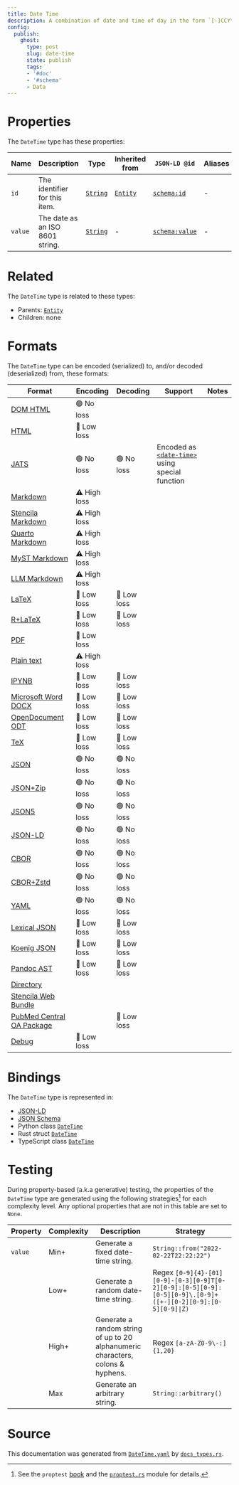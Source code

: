 ```yaml
---
title: Date Time
description: A combination of date and time of day in the form `[-]CCYY-MM-DDThh:mm:ss[Z|(+|-)hh:mm]`.
config:
  publish:
    ghost:
      type: post
      slug: date-time
      state: publish
      tags:
      - '#doc'
      - '#schema'
      - Data
---
```


# Properties

The `DateTime` type has these properties:

| Name    | Description                     | Type                                                               | Inherited from                                                     | `JSON-LD @id`                              | Aliases |
| ------- | ------------------------------- | ------------------------------------------------------------------ | ------------------------------------------------------------------ | ------------------------------------------ | ------- |
| `id`    | The identifier for this item.   | [`String`](https://stencila.ghost.io/docs/reference/schema/string) | [`Entity`](https://stencila.ghost.io/docs/reference/schema/entity) | [`schema:id`](https://schema.org/id)       | -       |
| `value` | The date as an ISO 8601 string. | [`String`](https://stencila.ghost.io/docs/reference/schema/string) | -                                                                  | [`schema:value`](https://schema.org/value) | -       |

# Related

The `DateTime` type is related to these types:

- Parents: [`Entity`](https://stencila.ghost.io/docs/reference/schema/entity)
- Children: none

# Formats

The `DateTime` type can be encoded (serialized) to, and/or decoded (deserialized) from, these formats:

| Format                                                                               | Encoding     | Decoding   | Support                                                                                                                             | Notes |
| ------------------------------------------------------------------------------------ | ------------ | ---------- | ----------------------------------------------------------------------------------------------------------------------------------- | ----- |
| [DOM HTML](https://stencila.ghost.io/docs/reference/formats/dom.html)                | 🟢 No loss    |            |                                                                                                                                     |
| [HTML](https://stencila.ghost.io/docs/reference/formats/html)                        | 🔷 Low loss   |            |                                                                                                                                     |
| [JATS](https://stencila.ghost.io/docs/reference/formats/jats)                        | 🟢 No loss    | 🟢 No loss  | Encoded as [`<date-time>`](https://jats.nlm.nih.gov/articleauthoring/tag-library/1.3/element/date-time.html) using special function |
| [Markdown](https://stencila.ghost.io/docs/reference/formats/md)                      | ⚠️ High loss |            |                                                                                                                                     |
| [Stencila Markdown](https://stencila.ghost.io/docs/reference/formats/smd)            | ⚠️ High loss |            |                                                                                                                                     |
| [Quarto Markdown](https://stencila.ghost.io/docs/reference/formats/qmd)              | ⚠️ High loss |            |                                                                                                                                     |
| [MyST Markdown](https://stencila.ghost.io/docs/reference/formats/myst)               | ⚠️ High loss |            |                                                                                                                                     |
| [LLM Markdown](https://stencila.ghost.io/docs/reference/formats/llmd)                | ⚠️ High loss |            |                                                                                                                                     |
| [LaTeX](https://stencila.ghost.io/docs/reference/formats/latex)                      | 🔷 Low loss   | 🔷 Low loss |                                                                                                                                     |
| [R+LaTeX](https://stencila.ghost.io/docs/reference/formats/rnw)                      | 🔷 Low loss   | 🔷 Low loss |                                                                                                                                     |
| [PDF](https://stencila.ghost.io/docs/reference/formats/pdf)                          | 🔷 Low loss   |            |                                                                                                                                     |
| [Plain text](https://stencila.ghost.io/docs/reference/formats/text)                  | ⚠️ High loss |            |                                                                                                                                     |
| [IPYNB](https://stencila.ghost.io/docs/reference/formats/ipynb)                      | 🔷 Low loss   | 🔷 Low loss |                                                                                                                                     |
| [Microsoft Word DOCX](https://stencila.ghost.io/docs/reference/formats/docx)         | 🔷 Low loss   | 🔷 Low loss |                                                                                                                                     |
| [OpenDocument ODT](https://stencila.ghost.io/docs/reference/formats/odt)             | 🔷 Low loss   | 🔷 Low loss |                                                                                                                                     |
| [TeX](https://stencila.ghost.io/docs/reference/formats/tex)                          | 🔷 Low loss   | 🔷 Low loss |                                                                                                                                     |
| [JSON](https://stencila.ghost.io/docs/reference/formats/json)                        | 🟢 No loss    | 🟢 No loss  |                                                                                                                                     |
| [JSON+Zip](https://stencila.ghost.io/docs/reference/formats/json.zip)                | 🟢 No loss    | 🟢 No loss  |                                                                                                                                     |
| [JSON5](https://stencila.ghost.io/docs/reference/formats/json5)                      | 🟢 No loss    | 🟢 No loss  |                                                                                                                                     |
| [JSON-LD](https://stencila.ghost.io/docs/reference/formats/jsonld)                   | 🟢 No loss    | 🟢 No loss  |                                                                                                                                     |
| [CBOR](https://stencila.ghost.io/docs/reference/formats/cbor)                        | 🟢 No loss    | 🟢 No loss  |                                                                                                                                     |
| [CBOR+Zstd](https://stencila.ghost.io/docs/reference/formats/cbor.zstd)              | 🟢 No loss    | 🟢 No loss  |                                                                                                                                     |
| [YAML](https://stencila.ghost.io/docs/reference/formats/yaml)                        | 🟢 No loss    | 🟢 No loss  |                                                                                                                                     |
| [Lexical JSON](https://stencila.ghost.io/docs/reference/formats/lexical)             | 🔷 Low loss   | 🔷 Low loss |                                                                                                                                     |
| [Koenig JSON](https://stencila.ghost.io/docs/reference/formats/koenig)               | 🔷 Low loss   | 🔷 Low loss |                                                                                                                                     |
| [Pandoc AST](https://stencila.ghost.io/docs/reference/formats/pandoc)                | 🔷 Low loss   | 🔷 Low loss |                                                                                                                                     |
| [Directory](https://stencila.ghost.io/docs/reference/formats/directory)              |              |            |                                                                                                                                     |
| [Stencila Web Bundle](https://stencila.ghost.io/docs/reference/formats/swb)          |              |            |                                                                                                                                     |
| [PubMed Central OA Package](https://stencila.ghost.io/docs/reference/formats/pmcoap) |              | 🔷 Low loss |                                                                                                                                     |
| [Debug](https://stencila.ghost.io/docs/reference/formats/debug)                      | 🔷 Low loss   |            |                                                                                                                                     |

# Bindings

The `DateTime` type is represented in:

- [JSON-LD](https://stencila.org/DateTime.jsonld)
- [JSON Schema](https://stencila.org/DateTime.schema.json)
- Python class [`DateTime`](https://github.com/stencila/stencila/blob/main/python/python/stencila/types/date_time.py)
- Rust struct [`DateTime`](https://github.com/stencila/stencila/blob/main/rust/schema/src/types/date_time.rs)
- TypeScript class [`DateTime`](https://github.com/stencila/stencila/blob/main/ts/src/types/DateTime.ts)

# Testing

During property-based (a.k.a generative) testing, the properties of the `DateTime` type are generated using the following strategies[^1] for each complexity level. Any optional properties that are not in this table are set to `None`.

| Property | Complexity | Description                                                                     | Strategy                                                                                                     |
| -------- | ---------- | ------------------------------------------------------------------------------- | ------------------------------------------------------------------------------------------------------------ |
| `value`  | Min+       | Generate a fixed date-time string.                                              | `String::from("2022-02-22T22:22:22")`                                                                        |
|          | Low+       | Generate a random date-time string.                                             | Regex `[0-9]{4}-[01][0-9]-[0-3][0-9]T[0-2][0-9]:[0-5][0-9]:[0-5][0-9]\.[0-9]+([+-][0-2][0-9]:[0-5][0-9]\|Z)` |
|          | High+      | Generate a random string of up to 20 alphanumeric characters, colons & hyphens. | Regex `[a-zA-Z0-9\-:]{1,20}`                                                                                 |
|          | Max        | Generate an arbitrary string.                                                   | `String::arbitrary()`                                                                                        |

# Source

This documentation was generated from [`DateTime.yaml`](https://github.com/stencila/stencila/blob/main/schema/DateTime.yaml) by [`docs_types.rs`](https://github.com/stencila/stencila/blob/main/rust/schema-gen/src/docs_types.rs).

[^1]: See the `proptest` [book](https://proptest-rs.github.io/proptest/) and the [`proptest.rs`](https://github.com/stencila/stencila/blob/main/rust/schema/src/proptests.rs) module for details.
